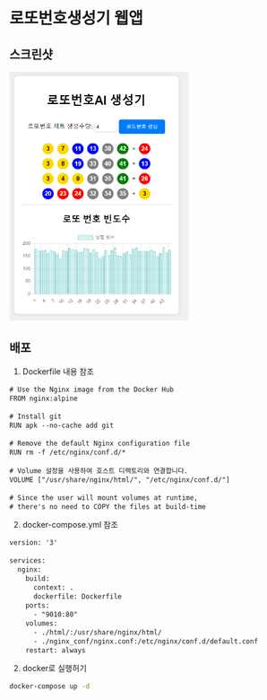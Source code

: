 # 로또번호생성기 웹앱
## 스크린샷 
<img src="screen1.png" width=320>

## 배포
1. Dockerfile 내용 참조
```
# Use the Nginx image from the Docker Hub
FROM nginx:alpine

# Install git
RUN apk --no-cache add git

# Remove the default Nginx configuration file
RUN rm -f /etc/nginx/conf.d/*

# Volume 설정을 사용하여 호스트 디렉토리와 연결합니다.
VOLUME ["/usr/share/nginx/html/", "/etc/nginx/conf.d/"]

# Since the user will mount volumes at runtime, 
# there's no need to COPY the files at build-time
```

2. docker-compose.yml 참조
```
version: '3'

services:
  nginx:
    build:
      context: .
      dockerfile: Dockerfile
    ports:
      - "9010:80"
    volumes:
      - ./html/:/usr/share/nginx/html/
      - ./nginx_conf/nginx.conf:/etc/nginx/conf.d/default.conf
    restart: always
```

2. docker로 실행허기
```sh
docker-compose up -d
```


